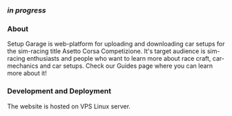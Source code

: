 ### *in progress*

### About
Setup Garage is web-platform for uploading and downloading car setups for the sim-racing title
Asetto Corsa Competizione. It's target audience is sim-racing enthusiasts and people who want to learn more about race craft, car-mechanics and car setups. Check our Guides page where you can learn more about it!
### Development and Deployment
The website is hosted on VPS Linux server.
